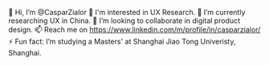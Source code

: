 👋 Hi, I’m @CasparZialor
👀 I'm interested in UX Research.
🌱 I’m currently researching UX in China.
💞️ I’m looking to collaborate in digital product design.
📫 Reach me on https://www.linkedin.com/m/profile/in/casparzialor/
⚡ Fun fact: I’m studying a Masters' at Shanghai Jiao Tong Univeristy, Shanghai.

<!---
cwzialor/cwzialor is a ✨ special ✨ repository because its `README.md` (this file) appears on your GitHub profile.
You can click the Preview link to take a look at your changes.
--->
